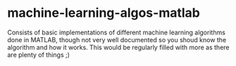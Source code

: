 machine-learning-algos-matlab
=============================

Consists of basic implementations of different machine learning algorithms done in MATLAB, though not very well documented so you shoud know the algorithm and how it works.
This would be regularly filled with more as there are plenty of things ;)